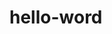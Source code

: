 # hello-word
<div id='root></div>
<scrip>
         ReactDOM.reder(
         <h1>Hello nguoi anh em</h1>,
         document.getElementById('root')
         );
         </scrip>
